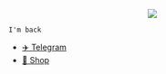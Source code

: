 <p align="center">
    <img src="https://cdn.discordapp.com/attachments/975036883958636557/975080429197590618/tumblr_00fca58e088e62fee1268fba5e7196d0_ab2ffa4a_500.webp">
  </p> 

```
I'm back
```

- [✈️ Telegram](https://t.me/zentoh)
- [💎 Shop](https://nftservices.sellix.io)
